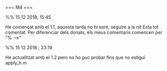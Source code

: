 === M4 ===


%%  15 12 2018; 15:45

He començat amb el 1.1, aquesta tarda no hi seré, seguire a la nit
Esta tot comentat. Per diferenciar dels donats, els meus comentaris comencen per "% -->"


%% 15 12 2018 ; 23:19

He actualitzat amb el 1.2 pero no ho puc probar fins que no estigui apply_h.m
